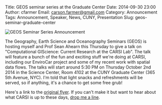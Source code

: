 Title: GEOS seminar series at the Graduate Center
Date: 2014-09-30 23:00
Author: cfarmer
Email: carson.farmer@gmail.com
Category: Announcement
Tags: Announcement, Speaker, News, CUNY, Presentation
Slug: geos-seminar-graduate-center

![GEOS Seminar Series Announcement]({filename}/images/GEOS-Oct-2-Ahearn-Farmer.jpg)

The Geography, Earth Science and Oceanography Seminars (GEOS) is hosting myself and Prof Sean Ahearn this Thursday to give a talk on "Computational GIScience: Current Research at the CARSI Lab". The talk will feature a bunch of the fun and exciting stuff we're doing at CARSI, including our EnviroCar project and some of my recent work with spatial data flows. The talks will start around 5:30 PM on Thursday October 2nd 2014 in the Science Center, Room 4102 at the CUNY Graduate Center (365 5th Avenue, NYC). I'm told that light snacks and refreshments will be served, so if anything, it's a chance to get some free grub!

Here's a link to the [original flyer]({filename}/uploads/GEOS-Oct-2.pdf). If you can't make it but want to hear about what CARSI is up to these days, [drop me a line](mailto:carson.farmer@hunter.cuny.edu).
